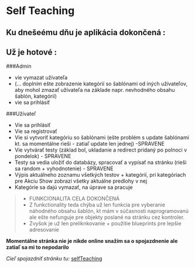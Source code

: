 # Self Teaching

## Ku dnešeému dňu je aplikácia dokončená : 


## Už je hotové : 

###Admin
* vie vymazat užívateľa
* (... doplním ešte zobrazenie kategórií so šablónami od iných užívateľov, aby mohol zmazať užívateľa na základe napr. nevhodného obsahu šablón, kategórií)
* vie sa prihlásiť


###Užívateľ
* Vie sa prihlásiť
* Vie sa registrovať
* Vie si vytvoriť kategóriu so šablónami (ešte problém s update šablónami kt. sa momentálne rieši - zatiaľ update len jednej) -SPRAVENE
* Vie vytvárať testy (základ bol, ukladanie a redirect pridaný po polnoci v pondelok) - SPRAVENE
* Testy sa vedia uložiť do databázy, spracovať a vypísať na stránku (rieši sa random + vyhodnotenie)  - SPRAVENE
* Výpis aktuálneho zoznamu všetkých testov + kategórií, pri kategóriach pre Akciu Show zobrazí všetky aktuálne predlohy v nej
* Kategórie sa dajú vymazať, na úprave sa pracuje

 >- FUNKCIONALITA CELA DOKONČENÁ
>- Z funkctionality teda chýba už len funkcia pre vyberanie náhodného obsahu šablón, kt mám v súčasnosti naprogramovanú ale ešte nefunguje pre objekty poslané na stránku cez kontroler.
>- Zvyšok je už len preliknkovanie + použitie blueprints pre lepšie adresovanie


**Momentálne stránka nie je nikde online snažím sa o spojazdnenie ale zatiaľ sa mi to nepodarilo**

*Cieľ spojazdniť stránku tu:* [selfTeaching](http://tia-selfteaching.rhcloud.com/)

